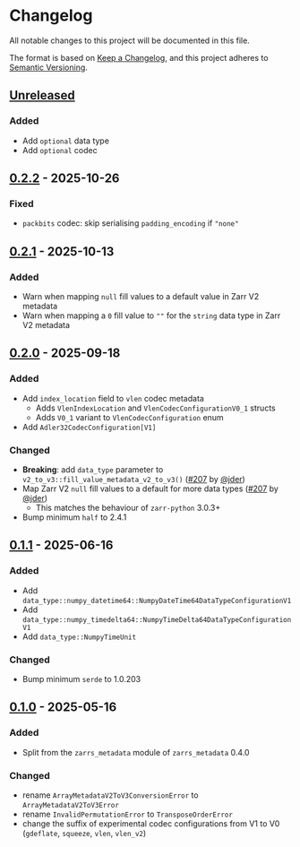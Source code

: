 # Changelog

All notable changes to this project will be documented in this file.

The format is based on [Keep a Changelog](https://keepachangelog.com/en/1.0.0/),
and this project adheres to [Semantic Versioning](https://semver.org/spec/v2.0.0.html).

## [Unreleased]

### Added
- Add `optional` data type
- Add `optional` codec

## [0.2.2] - 2025-10-26

### Fixed
- `packbits` codec: skip serialising `padding_encoding` if `"none"`

## [0.2.1] - 2025-10-13

### Added
- Warn when mapping `null` fill values to a default value in Zarr V2 metadata
- Warn when mapping a `0` fill value to `""` for the `string` data type in Zarr V2 metadata

## [0.2.0] - 2025-09-18

### Added
- Add `index_location` field to `vlen` codec metadata
  - Adds `VlenIndexLocation` and `VlenCodecConfigurationV0_1` structs
  - Adds `V0_1` variant to `VlenCodecConfiguration` enum
- Add `Adler32CodecConfiguration[V1]`

### Changed
- **Breaking**: add `data_type` parameter to `v2_to_v3::fill_value_metadata_v2_to_v3()` ([#207] by [@jder])
- Map Zarr V2 `null` fill values to a default for more data types ([#207] by [@jder])
  - This matches the behaviour of `zarr-python` 3.0.3+
- Bump minimum `half` to 2.4.1

[#207]: https://github.com/zarrs/zarrs/pull/207

## [0.1.1] - 2025-06-16

### Added
- Add `data_type::numpy_datetime64::NumpyDateTime64DataTypeConfigurationV1`
- Add `data_type::numpy_timedelta64::NumpyTimeDelta64DataTypeConfigurationV1`
- Add `data_type::NumpyTimeUnit`

### Changed
- Bump minimum `serde` to 1.0.203

## [0.1.0] - 2025-05-16

### Added
- Split from the `zarrs_metadata` module of `zarrs_metadata` 0.4.0

### Changed
- rename `ArrayMetadataV2ToV3ConversionError` to `ArrayMetadataV2ToV3Error`
- rename `InvalidPermutationError` to `TransposeOrderError`
- change the suffix of experimental codec configurations from V1 to V0 (`gdeflate`, `squeeze`, `vlen`, `vlen_v2`)

[unreleased]: https://github.com/zarrs/zarrs/compare/zarrs_metadata_ext-v0.2.2...HEAD
[0.2.2]: https://github.com/LDeakin/zarrs/releases/tag/zarrs_metadata_ext-v0.2.2
[0.2.1]: https://github.com/LDeakin/zarrs/releases/tag/zarrs_metadata_ext-v0.2.1
[0.2.0]: https://github.com/LDeakin/zarrs/releases/tag/zarrs_metadata_ext-v0.2.0
[0.1.1]: https://github.com/LDeakin/zarrs/releases/tag/zarrs_metadata_ext-v0.1.1
[0.1.0]: https://github.com/LDeakin/zarrs/releases/tag/zarrs_metadata_ext-v0.1.0

[@jder]: https://github.com/jder

